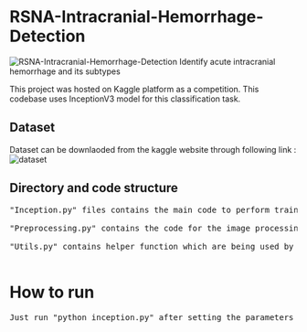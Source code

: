 # RSNA-Intracranial-Hemorrhage-Detection

![RSNA-Intracranial-Hemorrhage-Detection](https://www.kaggle.com/c/rsna-intracranial-hemorrhage-detection)
Identify acute intracranial hemorrhage and its subtypes

This project was hosted on Kaggle platform as a competition. This codebase  uses InceptionV3 model for this classification task.

## Dataset

Dataset can be downlaoded from the kaggle website through following link : ![dataset](https://www.kaggle.com/c/rsna-intracranial-hemorrhage-detection/data)


## Directory and code structure

<pre>
"Inception.py" files contains the main code to perform training, validation and testing 

"Preprocessing.py" contains the code for the image processing such as adjusting the window level for the MRI images

"Utils.py" contains helper function which are being used by ineption.py

</pre>

# How to run
<pre>
Just run "python inception.py" after setting the parameters in the inception.py and it would use the pretrained ImageNet weights and fine-tnue the model
</pre>
